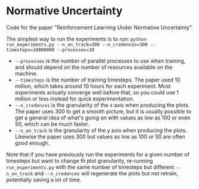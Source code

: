 # Normative Uncertainty

Code for the paper "Reinforcement Learning Under Normative Uncertainty".

The simplest way to run the experiments is to run:
`python run_experiments.py --n_on_track=300 --n_credences=300 --timesteps=10000000 --processes=10`

- `--processes` is the number of parallel processes to use when training, and should depend on the number of resources available on the machine.
- `--timesteps` is the number of training timesteps. The paper used 10 million, which takes around 10 hours for each experiment. Most experiments actually converge well before that, so you could use 1 million or less instead for quick experimentation.
- `--n_credences` is the granularity of the x axis when producing the plots. The paper uses 300 to get a smooth picture, but it is usually possible to get a general idea of what's going on with values as low as 100 or even 50, which can be much faster.
- `--n_on_track` is the granularity of the y axis when producing the plots. Likewise the paper uses 300 but values as low as 100 or 50 are often good enough.

Note that if you have previously run the experiments for a given number of timesteps but want to change th plot granularity, re-running `run_experiments.py` with the same number of timesteps but different `--n_on_track` and `--n_credences` will regenerate the plots but not retrain, potentially saving a lot of time.

